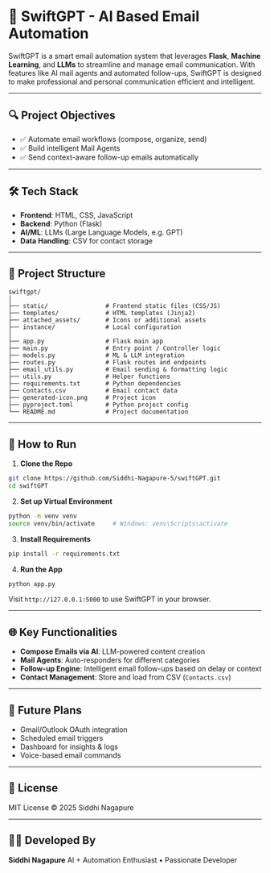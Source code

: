 # 🚀 SwiftGPT - AI Based Email Automation

SwiftGPT is a smart email automation system that leverages **Flask**, **Machine Learning**, and **LLMs** to streamline and manage email communication. With features like AI mail agents and automated follow-ups, SwiftGPT is designed to make professional and personal communication efficient and intelligent.

---

## 🔍 Project Objectives

* ✅ Automate email workflows (compose, organize, send)
* ✅ Build intelligent Mail Agents
* ✅ Send context-aware follow-up emails automatically

---

## 🛠️ Tech Stack

* **Frontend**: HTML, CSS, JavaScript
* **Backend**: Python (Flask)
* **AI/ML**: LLMs (Large Language Models, e.g. GPT)
* **Data Handling**: CSV for contact storage

---

## 📁 Project Structure

```
swiftgpt/
│
├── static/                # Frontend static files (CSS/JS)
├── templates/             # HTML templates (Jinja2)
├── attached_assets/       # Icons or additional assets
├── instance/              # Local configuration
│
├── app.py                 # Flask main app
├── main.py                # Entry point / Controller logic
├── models.py              # ML & LLM integration
├── routes.py              # Flask routes and endpoints
├── email_utils.py         # Email sending & formatting logic
├── utils.py               # Helper functions
├── requirements.txt       # Python dependencies
├── Contacts.csv           # Email contact data
├── generated-icon.png     # Project icon
├── pyproject.toml         # Python project config
└── README.md              # Project documentation
```

---

## 🚀 How to Run

1. **Clone the Repo**

```bash
git clone https://github.com/Siddhi-Nagapure-5/swiftGPT.git
cd swiftGPT
```

2. **Set up Virtual Environment**

```bash
python -m venv venv
source venv/bin/activate     # Windows: venv\Scripts\activate
```

3. **Install Requirements**

```bash
pip install -r requirements.txt
```

4. **Run the App**

```bash
python app.py
```

Visit `http://127.0.0.1:5000` to use SwiftGPT in your browser.

---

## 🌐 Key Functionalities

* **Compose Emails via AI**: LLM-powered content creation
* **Mail Agents**: Auto-responders for different categories
* **Follow-up Engine**: Intelligent email follow-ups based on delay or context
* **Contact Management**: Store and load from CSV (`Contacts.csv`)

---

## 🧐 Future Plans

* Gmail/Outlook OAuth integration
* Scheduled email triggers
* Dashboard for insights & logs
* Voice-based email commands

---

## 📄 License

MIT License © 2025 Siddhi Nagapure

---

## 👩‍💻 Developed By

**Siddhi Nagapure**
AI + Automation Enthusiast • Passionate Developer
